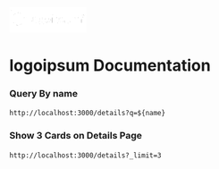 <img src="./src/assets/png/logo-main-white.png" />

# logoipsum Documentation

### Query By name

```
http://localhost:3000/details?q=${name}
```

### Show 3 Cards on Details Page

```
http://localhost:3000/details?_limit=3
```

